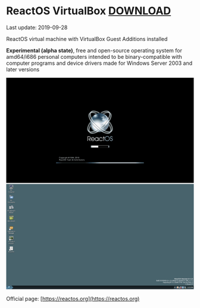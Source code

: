 # ReactOS VirtualBox [DOWNLOAD](https://github.com/Virtual-Machines/ReactOS-VirtualBox/releases/download/latest/ReactOS.ova)
Last update: 2019-09-28

ReactOS virtual machine with VirtualBox Guest Additions installed

**Experimental (alpha state)**, free and open-source operating system for amd64/i686 personal computers intended to be binary-compatible with computer programs and device drivers made for Windows Server 2003 and later versions

![Boot](https://raw.githubusercontent.com/Virtual-Machines/ReactOS-VirtualBox/master/ReactOSBoot.png)
![Desktop](https://raw.githubusercontent.com/Virtual-Machines/ReactOS-VirtualBox/master/ReactOSDesktop.png)

Official page: [https://reactos.org](https://reactos.org)
